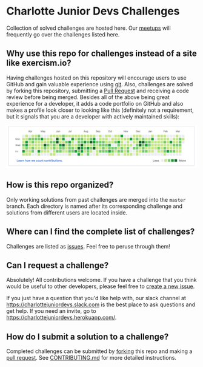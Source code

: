 # Charlotte Junior Devs Challenges
Collection of solved challenges are hosted here. Our [meetups](https://www.meetup.com/charlottejuniordevs) will frequently go over the challenges listed here.

## Why use this repo for challenges instead of a site like exercism.io?
Having challenges hosted on this repository will encourage users to use GitHub and gain valuable experience using [git](https://git-scm.com/). Also, challenges are solved by forking this repository, submitting a [Pull Request](https://help.github.com/articles/about-pull-requests/) and receiving a code review before being merged. Besides all of the above being great experience for a developer, it adds a code portfolio on GitHub and also makes a profile look closer to looking like this (definitely not a requirement, but it signals that you are a developer with actively maintained skills):

![github-history](./.assets/github-history.png)

## How is this repo organized?
Only working solutions from past challenges are merged into the `master` branch.  Each directory is named after its corresponding challenge and solutions from different users are located inside.

## Where can I find the complete list of challenges?
Challenges are listed as [issues](https://github.com/charlottejuniordevs/challenges/issues?q=is%3Aissue). Feel free to peruse through them!

## Can I request a challenge?
Absolutely!  All contributions welcome. If you have a challenge that you think would be useful to other developers, please feel free to [create a new issue](https://github.com/charlottejuniordevs/challenges/issues/new).

If you just have a question that you'd like help with, our slack channel at https://charlottejuniordevs.slack.com is the best place to ask questions and get help.
If you need an invite, go to https://charlottejuniordevs.herokuapp.com/.

## How do I submit a solution to a challenge?
Completed challenges can be submitted by [forking](https://help.github.com/articles/fork-a-repo/) this repo and making a [pull request](https://help.github.com/articles/about-pull-requests/). See [CONTRIBUTING.md](./CONTRIBUTING.md) for more detailed instructions.
